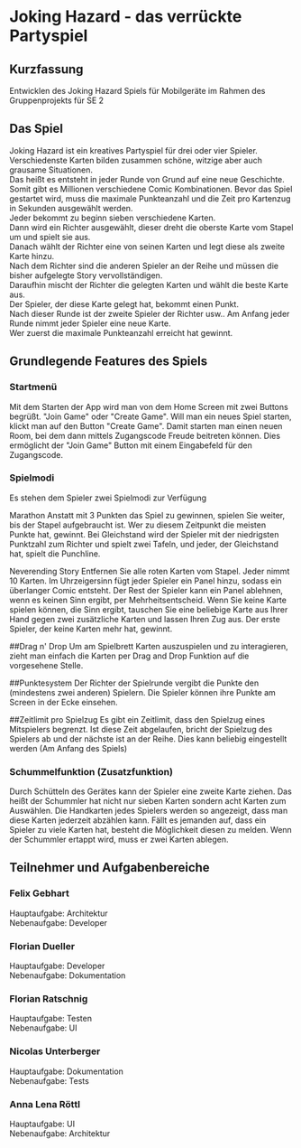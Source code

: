# Joking Hazard - das verrückte Partyspiel 

## Kurzfassung

Entwicklen des Joking Hazard Spiels für Mobilgeräte im Rahmen des Gruppenprojekts für SE 2

## Das Spiel

Joking Hazard ist ein kreatives Partyspiel für drei oder vier Spieler.  
Verschiedenste Karten bilden zusammen schöne, witzige aber auch grausame Situationen.  
Das heißt es entsteht in jeder Runde von Grund auf eine neue Geschichte.  
Somit gibt es Millionen verschiedene Comic Kombinationen. 
Bevor das Spiel gestartet wird, muss die maximale Punkteanzahl und die Zeit pro Kartenzug in Sekunden ausgewählt werden.   
Jeder bekommt zu beginn sieben verschiedene Karten.  
Dann wird ein Richter ausgewählt, dieser dreht die oberste Karte vom Stapel um und spielt sie aus.  
Danach wählt der Richter eine von seinen Karten und legt diese als zweite Karte hinzu.  
Nach dem Richter sind die anderen Spieler an der Reihe und müssen die bisher aufgelegte Story vervollständigen.  
Daraufhin mischt der Richter die gelegten Karten und wählt die beste Karte aus.  
Der Spieler, der diese Karte gelegt hat, bekommt einen Punkt.  
Nach dieser Runde ist der zweite Spieler der Richter usw..
Am Anfang jeder Runde nimmt jeder Spieler eine neue Karte.  
Wer zuerst die maximale Punkteanzahl erreicht hat gewinnt.

## Grundlegende Features des Spiels 

### Startmenü 
Mit dem Starten der App wird man von dem Home Screen mit zwei Buttons begrüßt. 
"Join Game" oder "Create Game". Will man ein neues Spiel starten, klickt man auf den Button "Create Game". 
Damit starten man einen neuen Room, bei dem dann mittels Zugangscode Freude beitreten können. 
Dies ermöglicht der "Join Game" Button mit einem Eingabefeld für den Zugangscode.

### Spielmodi 
Es stehen dem Spieler zwei Spielmodi zur Verfügung

Marathon
Anstatt mit 3 Punkten das Spiel zu gewinnen, spielen Sie weiter, bis der Stapel aufgebraucht ist. 
Wer zu diesem Zeitpunkt die meisten Punkte hat, gewinnt. Bei Gleichstand wird der Spieler mit der 
niedrigsten Punktzahl zum Richter und spielt zwei Tafeln, und jeder, der Gleichstand hat, spielt die Punchline.

Neverending Story
Entfernen Sie alle roten Karten vom Stapel. Jeder nimmt 10 Karten. 
Im Uhrzeigersinn fügt jeder Spieler ein Panel hinzu, sodass ein überlanger Comic entsteht. 
Der Rest der Spieler kann ein Panel ablehnen, wenn es keinen Sinn ergibt, per Mehrheitsentscheid. Wenn Sie keine Karte spielen können, die Sinn ergibt, tauschen Sie eine beliebige Karte aus 
Ihrer Hand gegen zwei zusätzliche Karten und lassen Ihren Zug aus. Der erste Spieler, der keine Karten mehr hat, gewinnt.

##Drag n' Drop
Um am Spielbrett Karten auszuspielen und zu interagieren, zieht man einfach die Karten per Drag and Drop Funktion auf die vorgesehene Stelle.

##Punktesystem 
Der Richter der Spielrunde vergibt die Punkte den (mindestens zwei anderen) Spielern. Die Spieler können ihre Punkte am Screen in der Ecke einsehen.

##Zeitlimit pro Spielzug
Es gibt ein Zeitlimit, dass den Spielzug eines Mitspielers begrenzt. Ist diese Zeit abgelaufen, bricht der Spielzug des Spielers ab und der nächste ist an der Reihe. 
Dies kann beliebig eingestellt werden (Am Anfang des Spiels)

### Schummelfunktion (Zusatzfunktion)
Durch Schütteln des Gerätes kann der Spieler eine zweite Karte ziehen. 
Das heißt der Schummler hat nicht nur sieben Karten sondern acht Karten zum Auswählen.
Die Handkarten jedes Spielers werden so angezeigt, dass man diese Karten jederzeit abzählen kann.
Fällt es jemanden auf, dass ein Spieler zu viele Karten hat, besteht die Möglichkeit diesen zu melden. 
Wenn der Schummler ertappt wird, muss er zwei Karten ablegen.

## Teilnehmer und Aufgabenbereiche

### Felix Gebhart

Hauptaufgabe: Architektur  
Nebenaufgabe: Developer  

### Florian Dueller

Hauptaufgabe: Developer  
Nebenaufgabe: Dokumentation

### Florian Ratschnig

Hauptaufgabe: Testen  
Nebenaufgabe: UI

### Nicolas Unterberger

Hauptaufgabe: Dokumentation  
Nebenaufgabe: Tests

### Anna Lena Röttl

Hauptaufgabe: UI  
Nebenaufgabe: Architektur
